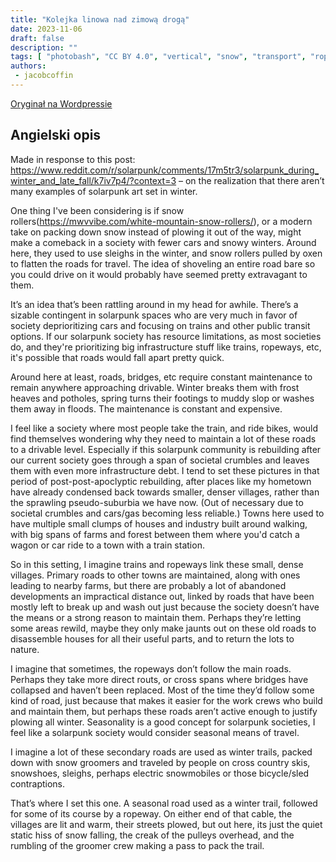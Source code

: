 ```yaml
---
title: "Kolejka linowa nad zimową drogą"
date: 2023-11-06
draft: false
description: ""
tags: [ "photobash", "CC BY 4.0", "vertical", "snow", "transport", "ropeway", "people"]
authors:
 - jacobcoffin
---
```


[Oryginał na Wordpressie](https://jacobcoffinwrites.wordpress.com/2023/11/06/ropeway-over-a-seasonal-road-winter/)

## Angielski opis

Made in response to this post: https://www.reddit.com/r/solarpunk/comments/17m5tr3/solarpunk_during_winter_and_late_fall/k7iv7p4/?context=3 – on the realization that there aren’t many examples of solarpunk art set in winter.

One thing I've been considering is if snow rollers(https://mwvvibe.com/white-mountain-snow-rollers/), or a modern take on packing down snow instead of plowing it out of the way, might make a comeback in a society with fewer cars and snowy winters. Around here, they used to use sleighs in the winter, and snow rollers pulled by oxen to flatten the roads for travel. The idea of shoveling an entire road bare so you could drive on it would probably have seemed pretty extravagant to them.

It’s an idea that’s been rattling around in my head for awhile. There’s a sizable contingent in solarpunk spaces who are very much in favor of society deprioritizing cars and focusing on trains and other public transit options. If our solarpunk society has resource limitations, as most societies do, and they're prioritizing big infrastructure stuff like trains, ropeways, etc, it's possible that roads would fall apart pretty quick.

Around here at least, roads, bridges, etc require constant maintenance to remain anywhere approaching drivable. Winter breaks them with frost heaves and potholes, spring turns their footings to muddy slop or washes them away in floods. The maintenance is constant and expensive.

I feel like a society where most people take the train, and ride bikes, would find themselves wondering why they need to maintain a lot of these roads to a drivable level. Especially if this solarpunk community is rebuilding after our current society goes through a span of societal crumbles and leaves them with even more infrastructure debt. I tend to set these pictures in that period of post-post-apoclyptic rebuilding, after places like my hometown have already condensed back towards smaller, denser villages, rather than the sprawling pseudo-suburbia we have now. (Out of necessary due to societal crumbles and cars/gas becoming less reliable.) Towns here used to have multiple small clumps of houses and industry built around walking, with big spans of farms and forest between them where you'd catch a wagon or car ride to a town with a train station.

So in this setting, I imagine trains and ropeways link these small, dense villages. Primary roads to other towns are maintained, along with ones leading to nearby farms, but there are probably a lot of abandoned developments an impractical distance out, linked by roads that have been mostly left to break up and wash out just because the society doesn’t have the means or a strong reason to maintain them. Perhaps they’re letting some areas rewild, maybe they only make jaunts out on these old roads to disassemble houses for all their useful parts, and to return the lots to nature.

I imagine that sometimes, the ropeways don’t follow the main roads. Perhaps they take more direct routs, or cross spans where bridges have collapsed and haven’t been replaced. Most of the time they’d follow some kind of road, just because that makes it easier for the work crews who build and maintain them, but perhaps these roads aren’t active enough to justify plowing all winter. Seasonality is a good concept for solarpunk societies, I feel like a solarpunk society would consider seasonal means of travel.

I imagine a lot of these secondary roads are used as winter trails, packed down with snow groomers and traveled by people on cross country skis, snowshoes, sleighs, perhaps electric snowmobiles or those bicycle/sled contraptions.

That’s where I set this one. A seasonal road used as a winter trail, followed for some of its course by a ropeway. On either end of that cable, the villages are lit and warm, their streets plowed, but out here, its just the quiet static hiss of snow falling, the creak of the pulleys overhead, and the rumbling of the groomer crew making a pass to pack the trail.
